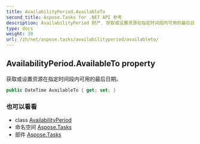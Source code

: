 ```yaml
---
title: AvailabilityPeriod.AvailableTo
second_title: Aspose.Tasks for .NET API 参考
description: AvailabilityPeriod 财产. 获取或设置资源在指定时间段内可用的最后日期
type: docs
weight: 30
url: /zh/net/aspose.tasks/availabilityperiod/availableto/
---
```

## AvailabilityPeriod.AvailableTo property

获取或设置资源在指定时间段内可用的最后日期。

```csharp
public DateTime AvailableTo { get; set; }
```

### 也可以看看

* class [AvailabilityPeriod](../)
* 命名空间 [Aspose.Tasks](../../availabilityperiod/)
* 部件 [Aspose.Tasks](../../../)


